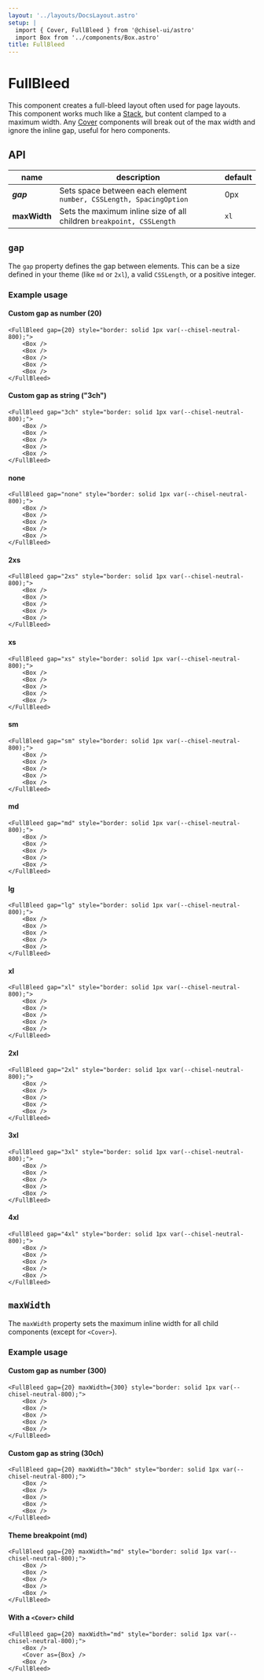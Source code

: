 ```yaml
---
layout: '../layouts/DocsLayout.astro'
setup: |
  import { Cover, FullBleed } from '@chisel-ui/astro'
  import Box from '../components/Box.astro'
title: FullBleed
---
```


# FullBleed

This component creates a full-bleed layout often used for page layouts. This component works much like a [Stack](/stack/), but content clamped to a maximum width. Any [Cover](/cover/) components will break out of the max width and ignore the inline gap, useful for hero components.

## API

| name         | description                                                          | default |
| ------------ | -------------------------------------------------------------------- | ------- |
| **_gap_**    | Sets space between each element `number, CSSLength, SpacingOption`   | 0px     |
| **maxWidth** | Sets the maximum inline size of all children `breakpoint, CSSLength` | `xl`    |

## `gap`

The `gap` property defines the gap between elements. This can be a size defined in your theme (like `md` or `2xl`), a valid `CSSLength`, or a positive integer.

### Example usage

#### Custom gap as number (20)

<FullBleed gap={20} style="border: solid 1px var(--chisel-neutral-800);">
    <Box />
    <Box />
    <Box />
    <Box />
    <Box />
</FullBleed>

```astro
<FullBleed gap={20} style="border: solid 1px var(--chisel-neutral-800);">
    <Box />
    <Box />
    <Box />
    <Box />
    <Box />
</FullBleed>
```

#### Custom gap as string ("3ch")

<FullBleed gap="3ch" style="border: solid 1px var(--chisel-neutral-800);">
    <Box />
    <Box />
    <Box />
    <Box />
    <Box />
</FullBleed>

```astro
<FullBleed gap="3ch" style="border: solid 1px var(--chisel-neutral-800);">
    <Box />
    <Box />
    <Box />
    <Box />
    <Box />
</FullBleed>
```

#### none

<FullBleed gap="none" style="border: solid 1px var(--chisel-neutral-800);">
    <Box />
    <Box />
    <Box />
    <Box />
    <Box />
</FullBleed>

```astro
<FullBleed gap="none" style="border: solid 1px var(--chisel-neutral-800);">
    <Box />
    <Box />
    <Box />
    <Box />
    <Box />
</FullBleed>
```

#### 2xs

<FullBleed gap="2xs" style="border: solid 1px var(--chisel-neutral-800);">
    <Box />
    <Box />
    <Box />
    <Box />
    <Box />
</FullBleed>

```astro
<FullBleed gap="2xs" style="border: solid 1px var(--chisel-neutral-800);">
    <Box />
    <Box />
    <Box />
    <Box />
    <Box />
</FullBleed>
```

#### xs

<FullBleed gap="xs" style="border: solid 1px var(--chisel-neutral-800);">
    <Box />
    <Box />
    <Box />
    <Box />
    <Box />
</FullBleed>

```astro
<FullBleed gap="xs" style="border: solid 1px var(--chisel-neutral-800);">
    <Box />
    <Box />
    <Box />
    <Box />
    <Box />
</FullBleed>
```

#### sm

<FullBleed gap="sm" style="border: solid 1px var(--chisel-neutral-800);">
    <Box />
    <Box />
    <Box />
    <Box />
    <Box />
</FullBleed>

```astro
<FullBleed gap="sm" style="border: solid 1px var(--chisel-neutral-800);">
    <Box />
    <Box />
    <Box />
    <Box />
    <Box />
</FullBleed>
```

#### md

<FullBleed gap="md" style="border: solid 1px var(--chisel-neutral-800);">
    <Box />
    <Box />
    <Box />
    <Box />
    <Box />
</FullBleed>

```astro
<FullBleed gap="md" style="border: solid 1px var(--chisel-neutral-800);">
    <Box />
    <Box />
    <Box />
    <Box />
    <Box />
</FullBleed>
```

#### lg

<FullBleed gap="lg" style="border: solid 1px var(--chisel-neutral-800);">
    <Box />
    <Box />
    <Box />
    <Box />
    <Box />
</FullBleed>

```astro
<FullBleed gap="lg" style="border: solid 1px var(--chisel-neutral-800);">
    <Box />
    <Box />
    <Box />
    <Box />
    <Box />
</FullBleed>
```

#### xl

<FullBleed gap="xl" style="border: solid 1px var(--chisel-neutral-800);">
    <Box />
    <Box />
    <Box />
    <Box />
    <Box />
</FullBleed>

```astro
<FullBleed gap="xl" style="border: solid 1px var(--chisel-neutral-800);">
    <Box />
    <Box />
    <Box />
    <Box />
    <Box />
</FullBleed>
```

#### 2xl

<FullBleed gap="2xl" style="border: solid 1px var(--chisel-neutral-800);">
    <Box />
    <Box />
    <Box />
    <Box />
    <Box />
</FullBleed>

```astro
<FullBleed gap="2xl" style="border: solid 1px var(--chisel-neutral-800);">
    <Box />
    <Box />
    <Box />
    <Box />
    <Box />
</FullBleed>
```

#### 3xl

<FullBleed gap="3xl" style="border: solid 1px var(--chisel-neutral-800);">
    <Box />
    <Box />
    <Box />
    <Box />
    <Box />
</FullBleed>

```astro
<FullBleed gap="3xl" style="border: solid 1px var(--chisel-neutral-800);">
    <Box />
    <Box />
    <Box />
    <Box />
    <Box />
</FullBleed>
```

#### 4xl

<FullBleed gap="4xl" style="border: solid 1px var(--chisel-neutral-800);">
    <Box />
    <Box />
    <Box />
    <Box />
    <Box />
</FullBleed>

```astro
<FullBleed gap="4xl" style="border: solid 1px var(--chisel-neutral-800);">
    <Box />
    <Box />
    <Box />
    <Box />
    <Box />
</FullBleed>
```

## `maxWidth`

The `maxWidth` property sets the maximum inline width for all child components (except for `<Cover>`).

### Example usage

#### Custom gap as number (300)

<FullBleed gap={20} maxWidth={300} style="border: solid 1px var(--chisel-neutral-800);">
    <Box />
    <Box />
    <Box />
    <Box />
    <Box />
</FullBleed>

```astro
<FullBleed gap={20} maxWidth={300} style="border: solid 1px var(--chisel-neutral-800);">
    <Box />
    <Box />
    <Box />
    <Box />
    <Box />
</FullBleed>
```

#### Custom gap as string (30ch)

<FullBleed gap={20} maxWidth="30ch" style="border: solid 1px var(--chisel-neutral-800);">
    <Box />
    <Box />
    <Box />
    <Box />
    <Box />
</FullBleed>

```astro
<FullBleed gap={20} maxWidth="30ch" style="border: solid 1px var(--chisel-neutral-800);">
    <Box />
    <Box />
    <Box />
    <Box />
    <Box />
</FullBleed>
```

#### Theme breakpoint (md)

<FullBleed gap={20} maxWidth="md" style="border: solid 1px var(--chisel-neutral-800);">
    <Box />
    <Box />
    <Box />
    <Box />
    <Box />
</FullBleed>

```astro
<FullBleed gap={20} maxWidth="md" style="border: solid 1px var(--chisel-neutral-800);">
    <Box />
    <Box />
    <Box />
    <Box />
    <Box />
</FullBleed>
```

#### With a `<Cover>` child

<FullBleed gap={20} maxWidth="md" style="border: solid 1px var(--chisel-neutral-800);">
    <Box />
    <Cover as={Box} />
    <Box />
</FullBleed>

```astro
<FullBleed gap={20} maxWidth="md" style="border: solid 1px var(--chisel-neutral-800);">
    <Box />
    <Cover as={Box} />
    <Box />
</FullBleed>
```
